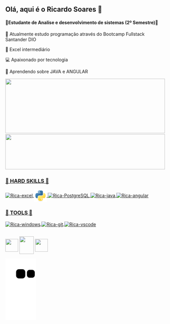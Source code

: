 ## Olá, aqui é o Ricardo Soares 👋
#### 🔹Estudante de Analíse e desenvolvimento de sistemas (2º Semestre)🔹
<p>🎒 Atualmente estudo programação através do Bootcamp Fullstack Santander DIO
<p>📗 Excel intermediário 
<p>💻 Apaixonado por tecnologia 
<p>🧠 Aprendendo sobre JAVA e ANGULAR


 <div>
  <a href="https://github.com/risoares19">
  <img height="170em" width="500" src="https://github-readme-stats.vercel.app/api?username=risoares19&show_icons=true&theme=dracula&include_all_commits=true&count_private=true"/>
  <img height="110em" width="500" src="https://github-readme-stats.vercel.app/api/top-langs/?username=risoares19&layout=compact&langs_count=7&theme=dracula"/>
</div>
  
<div 
     
 <p>    
 
 ### 💠 HARD SKILLS 💠
  
  <img align="center" alt="Rica-excel" height="35" width="35" src="https://cdn.icon-icons.com/icons2/2397/PNG/512/microsoft_office_excel_logo_icon_145720.png">
  <img align="center" alt="Rica-Python" height="40" width="40" src="https://raw.githubusercontent.com/devicons/devicon/master/icons/python/python-original.svg">
  <img align="center" alt="Rica-PostgreSQL" height="40" width="40" src="https://cdn.jsdelivr.net/gh/devicons/devicon/icons/postgresql/postgresql-original.svg">
  <img align="center" alt="Rica-java" height="40" width="40" src="https://cdn.jsdelivr.net/gh/devicons/devicon/icons/java/java-original.svg">
  <img align="center" alt="Rica-angular" height="40" width="40" src="https://cdn.jsdelivr.net/gh/devicons/devicon/icons/angularjs/angularjs-original.svg">
  
 <p>    
  
  
 ### 💠 TOOLS 💠 

  <img align="center" alt="Rica-windows" height="40" width="40" src="https://cdn.jsdelivr.net/gh/devicons/devicon/icons/windows8/windows8-original.svg">
  <img align="center" alt="Rica-git" height="40" width="40" src="https://cdn.jsdelivr.net/gh/devicons/devicon/icons/git/git-original.svg">
  <img align="center" alt="Rica-vscode" height="40" width="40" src="https://cdn.jsdelivr.net/gh/devicons/devicon/icons/vscode/vscode-original.svg">
  
  
 </div>
  
##  
  
<div> 
  <a href="https://instagram.com/risoares19" target="_blank"><img align="center" height="40" width="40" src="https://image.flaticon.com/icons/png/512/2111/2111463.png" target="_blank"></a>
  <a href = "mailto:risoares19.dev@gmail.com"><img align="center" height="55" width="45" src="https://cdn4.iconfinder.com/data/icons/social-media-logos-6/512/112-gmail_email_mail-256.png" target="_blank"></a>
  <a href="https://www.linkedin.com/in/risoares19" target="_blank"><img align="center" height="40" width="40" src="https://cdn2.iconfinder.com/data/icons/social-media-applications/64/social_media_applications_14-linkedin-256.png" target="_blank"></a>
 
   ![Snake animation](https://github.com/risoares19/risoares19/blob/output/github-contribution-grid-snake.svg)
 
 </div>
